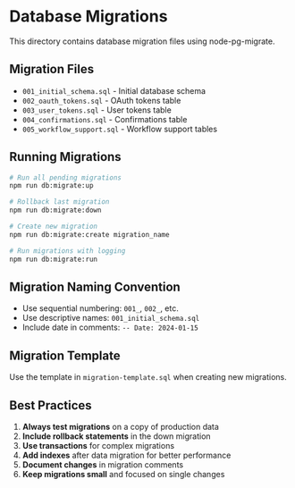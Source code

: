 # Database Migrations

This directory contains database migration files using node-pg-migrate.

## Migration Files

- `001_initial_schema.sql` - Initial database schema
- `002_oauth_tokens.sql` - OAuth tokens table
- `003_user_tokens.sql` - User tokens table
- `004_confirmations.sql` - Confirmations table
- `005_workflow_support.sql` - Workflow support tables

## Running Migrations

```bash
# Run all pending migrations
npm run db:migrate:up

# Rollback last migration
npm run db:migrate:down

# Create new migration
npm run db:migrate:create migration_name

# Run migrations with logging
npm run db:migrate:run
```

## Migration Naming Convention

- Use sequential numbering: `001_`, `002_`, etc.
- Use descriptive names: `001_initial_schema.sql`
- Include date in comments: `-- Date: 2024-01-15`

## Migration Template

Use the template in `migration-template.sql` when creating new migrations.

## Best Practices

1. **Always test migrations** on a copy of production data
2. **Include rollback statements** in the down migration
3. **Use transactions** for complex migrations
4. **Add indexes** after data migration for better performance
5. **Document changes** in migration comments
6. **Keep migrations small** and focused on single changes
